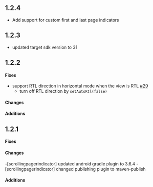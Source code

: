 ## 1.2.4
- Add support for custom first and last page indicators

## 1.2.3
- updated target sdk version to 31

## 1.2.2

#### Fixes
- support RTL direction in horizontal mode when the view is RTL [#29](https://github.com/Tinkoff/ScrollingPagerIndicator/issues/29)
  - turn off RTL direction by `setAutoRtl(false)`

#### Changes
#### Additions

## 1.2.1

#### Fixes
#### Changes
-[scrollingpagerindicator] updated android gradle plugin to 3.6.4
-[scrollingpagerindicator] changed publishing plugin to maven-publish
#### Additions
